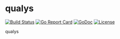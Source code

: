 # qualys

[![Build Status](https://api.travis-ci.org/nortonlifelock/qualys.svg?branch=master)](https://travis-ci.org/nortonlifelock/qualys)
[![Go Report Card](https://goreportcard.com/badge/github.com/nortonlifelock/qualys)](https://goreportcard.com/report/github.com/nortonlifelock/qualys)
[![GoDoc](https://godoc.org/github.com/nortonlifelock/qualys?status.svg)](https://godoc.org/github.com/nortonlifelock/qualys)
[![License](https://img.shields.io/badge/License-Apache%202.0-blue.svg)](https://opensource.org/licenses/Apache-2.0)

qualys
